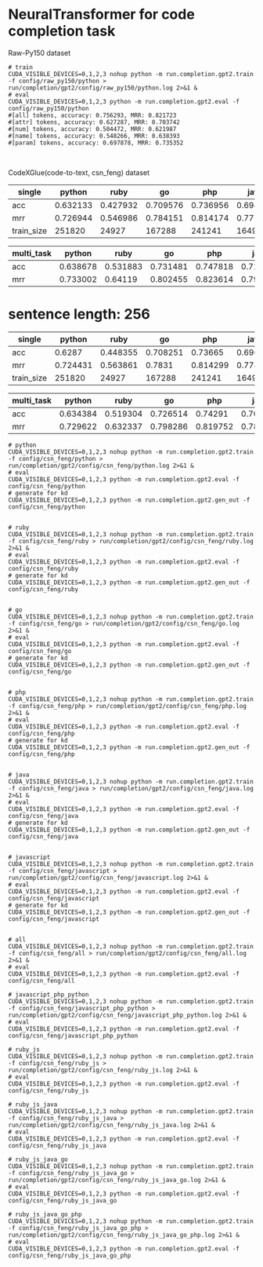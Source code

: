 # NeuralTransformer for code completion task

Raw-Py150 dataset

```shell script
# train
CUDA_VISIBLE_DEVICES=0,1,2,3 nohup python -m run.completion.gpt2.train -f config/raw_py150/python > run/completion/gpt2/config/raw_py150/python.log 2>&1 &
# eval
CUDA_VISIBLE_DEVICES=0,1,2,3 python -m run.completion.gpt2.eval -f config/raw_py150/python
#[all] tokens, accuracy: 0.756293, MRR: 0.821723
#[attr] tokens, accuracy: 0.627287, MRR: 0.703742
#[num] tokens, accuracy: 0.504472, MRR: 0.621987
#[name] tokens, accuracy: 0.548266, MRR: 0.638393
#[param] tokens, accuracy: 0.697878, MRR: 0.735352
```

<br>

CodeXGlue(code-to-text, csn_feng) dataset

| single | python   | ruby     | go       | php      | java     | javascript |
|-----|----------|----------|----------|----------|----------|------------|
| acc | 0.632133 | 0.427932 | 0.709576 | 0.736956 | 0.694996 | 0.611418   |
| mrr | 0.726944 | 0.546986 | 0.784151 | 0.814174 | 0.777815 | 0.709278   |
| train_size | 251820 | 24927 | 167288 | 241241 | 164923 | 58025  |

| multi_task | python   | ruby     | go       | php      | java     | javascript |
|-----|----------|----------|----------|----------|----------|------------|
| acc | 0.638678 | 0.531883 | 0.731481 | 0.747818 | 0.71073 | 0.659851   |
| mrr | 0.733002 | 0.64119 | 0.802455 | 0.823614 | 0.792368 | 0.750832   |

# sentence length: 256

| single | python   | ruby     | go       | php      | java     | javascript |
|-----|----------|----------|----------|----------|----------|------------|
| acc | 0.6287 | 0.448355 | 0.708251 | 0.73665 | 0.696034 | 0.617656   |
| mrr | 0.724431 | 0.563861 | 0.7831 | 0.814299 | 0.778502 | 0.71414   |
| train_size | 251820 | 24927 | 167288 | 241241 | 164923 | 58025  |

| multi_task | python   | ruby     | go       | php      | java     | javascript |
|-----|----------|----------|----------|----------|----------|------------|
| acc | 0.634384 | 0.519304 | 0.726514 | 0.74291 | 0.705808 | 0.649352   |
| mrr | 0.729622 | 0.632337 | 0.798286 | 0.819752 | 0.788361 | 0.742858   |

```shell script
# python
CUDA_VISIBLE_DEVICES=0,1,2,3 nohup python -m run.completion.gpt2.train -f config/csn_feng/python > run/completion/gpt2/config/csn_feng/python.log 2>&1 &
# eval
CUDA_VISIBLE_DEVICES=0,1,2,3 python -m run.completion.gpt2.eval -f config/csn_feng/python
# generate for kd
CUDA_VISIBLE_DEVICES=0,1,2,3 python -m run.completion.gpt2.gen_out -f config/csn_feng/python


# ruby
CUDA_VISIBLE_DEVICES=0,1,2,3 nohup python -m run.completion.gpt2.train -f config/csn_feng/ruby > run/completion/gpt2/config/csn_feng/ruby.log 2>&1 &
# eval
CUDA_VISIBLE_DEVICES=0,1,2,3 python -m run.completion.gpt2.eval -f config/csn_feng/ruby
# generate for kd
CUDA_VISIBLE_DEVICES=0,1,2,3 python -m run.completion.gpt2.gen_out -f config/csn_feng/ruby


# go
CUDA_VISIBLE_DEVICES=0,1,2,3 nohup python -m run.completion.gpt2.train -f config/csn_feng/go > run/completion/gpt2/config/csn_feng/go.log 2>&1 &
# eval
CUDA_VISIBLE_DEVICES=0,1,2,3 python -m run.completion.gpt2.eval -f config/csn_feng/go
# generate for kd
CUDA_VISIBLE_DEVICES=0,1,2,3 python -m run.completion.gpt2.gen_out -f config/csn_feng/go


# php
CUDA_VISIBLE_DEVICES=0,1,2,3 nohup python -m run.completion.gpt2.train -f config/csn_feng/php > run/completion/gpt2/config/csn_feng/php.log 2>&1 &
# eval
CUDA_VISIBLE_DEVICES=0,1,2,3 python -m run.completion.gpt2.eval -f config/csn_feng/php
# generate for kd
CUDA_VISIBLE_DEVICES=0,1,2,3 python -m run.completion.gpt2.gen_out -f config/csn_feng/php


# java
CUDA_VISIBLE_DEVICES=0,1,2,3 nohup python -m run.completion.gpt2.train -f config/csn_feng/java > run/completion/gpt2/config/csn_feng/java.log 2>&1 &
# eval
CUDA_VISIBLE_DEVICES=0,1,2,3 python -m run.completion.gpt2.eval -f config/csn_feng/java
# generate for kd
CUDA_VISIBLE_DEVICES=0,1,2,3 python -m run.completion.gpt2.gen_out -f config/csn_feng/java


# javascript
CUDA_VISIBLE_DEVICES=0,1,2,3 nohup python -m run.completion.gpt2.train -f config/csn_feng/javascript > run/completion/gpt2/config/csn_feng/javascript.log 2>&1 &
# eval
CUDA_VISIBLE_DEVICES=0,1,2,3 python -m run.completion.gpt2.eval -f config/csn_feng/javascript
# generate for kd
CUDA_VISIBLE_DEVICES=0,1,2,3 python -m run.completion.gpt2.gen_out -f config/csn_feng/javascript


# all
CUDA_VISIBLE_DEVICES=0,1,2,3 nohup python -m run.completion.gpt2.train -f config/csn_feng/all > run/completion/gpt2/config/csn_feng/all.log 2>&1 &
# eval
CUDA_VISIBLE_DEVICES=0,1,2,3 python -m run.completion.gpt2.eval -f config/csn_feng/all

# javascript_php_python
CUDA_VISIBLE_DEVICES=0,1,2,3 nohup python -m run.completion.gpt2.train -f config/csn_feng/javascript_php_python > run/completion/gpt2/config/csn_feng/javascript_php_python.log 2>&1 &
# eval
CUDA_VISIBLE_DEVICES=0,1,2,3 python -m run.completion.gpt2.eval -f config/csn_feng/javascript_php_python

# ruby_js
CUDA_VISIBLE_DEVICES=0,1,2,3 nohup python -m run.completion.gpt2.train -f config/csn_feng/ruby_js > run/completion/gpt2/config/csn_feng/ruby_js.log 2>&1 &
# eval
CUDA_VISIBLE_DEVICES=0,1,2,3 python -m run.completion.gpt2.eval -f config/csn_feng/ruby_js

# ruby_js_java
CUDA_VISIBLE_DEVICES=0,1,2,3 nohup python -m run.completion.gpt2.train -f config/csn_feng/ruby_js_java > run/completion/gpt2/config/csn_feng/ruby_js_java.log 2>&1 &
# eval
CUDA_VISIBLE_DEVICES=0,1,2,3 python -m run.completion.gpt2.eval -f config/csn_feng/ruby_js_java

# ruby_js_java_go
CUDA_VISIBLE_DEVICES=0,1,2,3 nohup python -m run.completion.gpt2.train -f config/csn_feng/ruby_js_java_go > run/completion/gpt2/config/csn_feng/ruby_js_java_go.log 2>&1 &
# eval
CUDA_VISIBLE_DEVICES=0,1,2,3 python -m run.completion.gpt2.eval -f config/csn_feng/ruby_js_java_go

# ruby_js_java_go_php
CUDA_VISIBLE_DEVICES=0,1,2,3 nohup python -m run.completion.gpt2.train -f config/csn_feng/ruby_js_java_go_php > run/completion/gpt2/config/csn_feng/ruby_js_java_go_php.log 2>&1 &
# eval
CUDA_VISIBLE_DEVICES=0,1,2,3 python -m run.completion.gpt2.eval -f config/csn_feng/ruby_js_java_go_php

```